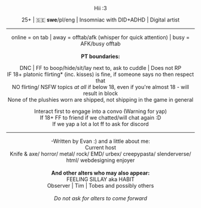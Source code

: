 <div align="center">
    Hii :3
<p>25+ | 🇸🇪 <b>swe</b>/pl/eng | Insomniac with DID+ADHD | Digital artist
 <hr>online = on tab | away = offtab/afk (whisper for quick attention) | busy = AFK/busy offtab
    <br><br>
 <b>PT boundaries:</b>
  <p>DNC | FF to boop/hide/sit/lay next to, ask to cuddle  | Does not RP
<br>IF 18+ platonic flirting* (inc. kisses) is fine, if someone says no then respect that
<br>NO flirting/ NSFW topics <i>at all</i> if below 18, even if you're almost 18 - will result in block
<br>None of the plushies worn are shipped, not shipping in the game in general
  <p>Interact first to engage into a convo (Warning for yap)
<br>If 18+ FF to friend if we chatted/will chat again :D
<br>If we yap a lot a lot ff to ask for discord
      <hr>
<p>-Written by Evan :) and a little about me:<br>Current host<br>Knife & axe/ horror/ metal/ rock/ EMD/ urbex/ creepypasta/ slenderverse/ html/ webdesigning enjoyer
<br><br><b>And other alters who may also appear:</b>
<br>FEELING SILLAY aka HABIT
    <br>Observer | Tim | Tobes and possibly others
    <br><br><i>Do not ask for alters to come forward
</div>
